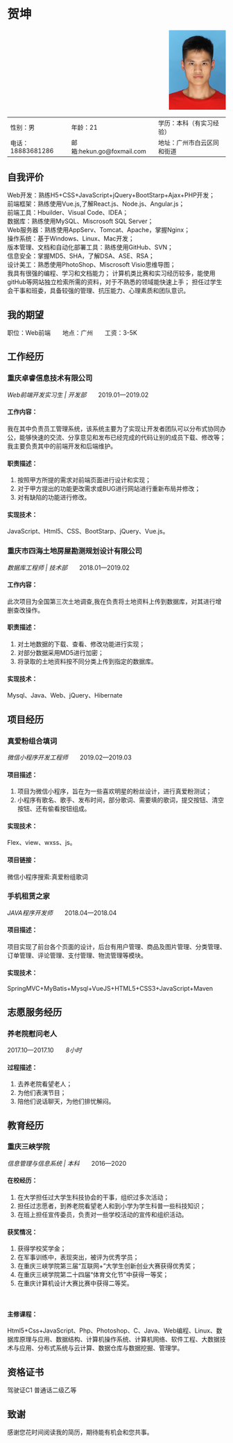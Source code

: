 # 贺坤
<p align="right">
	<img src="/hekun.jpg"  width="131" height="183">
</p>
<table width="100%" border="0" cellspacing="0" cellpadding="0">
<tr>
<td width="250" height="25" align="left">性别：男</td>
<td width="250" height="25" align="left">年龄：21</td>
<td width="700" height="25" align="left">学历：本科（有实习经验）</td>
</tr>
<tr>
<td width="250" height="25" align="left">电话：18883681286</td>
<td width="250" height="25" align="left">邮箱:hekun.go@foxmail.com</td>
<td width="700" height="25" align="left">地址：广州市白云区同和街道</td>
</tr>
</table>


##  自我评价
Web开发：熟练H5+CSS+JavaScript+jQuery+BootStarp+Ajax+PHP开发；<br/>
前端框架：熟练使用Vue.js,了解React.js、Node.js、Angular.js；<br/>
前端工具：Hbuilder、Visual Code、IDEA；<br/>
数据库：熟练使用MySQL、Miscrosoft SQL Server；<br/>
Web服务器：熟练使用AppServ、Tomcat、Apache，掌握Nginx；<br/>
操作系统：基于Windows、Linux、Mac开发；<br/>
版本管理、文档和自动化部署工具：熟练使用GitHub、SVN；<br/>
信息安全：掌握MD5、SHA，了解DSA、ASE、RSA；<br/>
设计美工：熟悉使用PhotoShop、Miscrosoft Visio思维导图；<br/>
我具有很强的编程、学习和文档能力； 计算机类比赛和实习经历较多，能使用gitHub等网站独立检索所需的资料，对于不熟悉的领域能快速上手； 担任过学生会干事和班委，具备较强的管理、抗压能力、心理素质和团队意识。


## 我的期望
职位：Web前端 &nbsp;&nbsp;&nbsp;&nbsp;&nbsp; 地点：广州 &nbsp;&nbsp;&nbsp;&nbsp;&nbsp; 工资：3-5K


## 工作经历
### 重庆卓睿信息技术有限公司
  _Web前端开发实习生 | 开发部_ &nbsp;&nbsp;&nbsp;&nbsp;&nbsp; 2019.01—2019.02
#### 工作内容：
我在其中负责员工管理系统，该系统主要为了实现让开发者团队可以分布式协同办公，能够快速的交流、分享意见和发布已经完成的代码让别的成员下载、修改等；我主要负责其中的前端开发和后端维护。
#### 职责描述：
1. 按照甲方所提的需求对前端页面进行设计和实现；
2. 对于甲方提出的功能更改需求或BUG进行网站进行重新布局并修改；
3. 对有缺陷的功能进行修改。<br/>

#### 实现技术： 
JavaScript、Html5、CSS、BootStarp、jQuery、Vue.js。

### 重庆市四海土地房屋勘测规划设计有限公司
  _数据库工程师 | 技术部_ &nbsp;&nbsp;&nbsp;&nbsp;&nbsp; 2018.01—2019.02
#### 工作内容：
 此次项目为全国第三次土地调查,我在负责将土地资料上传到数据库，对其进行增删查改操作。
#### 职责描述：
1. 对土地数据的下载、查看、修改功能进行实现；
2. 对部分数据采用MD5进行加密；
3. 将录取的土地资料按不同分类上传到指定的数据库。<br/>

#### 实现技术：
Mysql、Java、Web、jQuery、Hibernate

## 项目经历

### 真爱粉组合填词
  _微信小程序开发工程师_	&nbsp;&nbsp;&nbsp;&nbsp;&nbsp; 2019.02—2019.03
#### 项目描述：
1. 项目为微信小程序，旨在为一些喜欢明星的粉丝设计，进行真爱粉测试；
2. 小程序有歌名、歌手、发布时间，部分歌词、需要填的歌词，提交按钮、清空按钮、还有偷看按钮组成。<br/> 

#### 实现技术：
Flex、view、wxss、js。
#### 项目链接：
微信小程序搜索:真爱粉组歌词

### 手机租赁之家
  _JAVA程序开发师_	&nbsp;&nbsp;&nbsp;&nbsp;&nbsp; 2018.04—2018.04
#### 项目描述：
项目实现了前台各个页面的设计，后台有用户管理、商品及图片管理、分类管理、订单管理、评论管理、支付管理、物流管理等模块。
#### 实现技术：
SpringMVC+MyBatis+Mysql+VueJS+HTML5+CSS3+JavaScript+Maven


## 志愿服务经历

### 养老院慰问老人
  2017.10—2017.10	&nbsp;&nbsp;&nbsp;&nbsp;&nbsp; _8小时_
#### 过程描述：
1. 去养老院看望老人；
2. 为他们表演节目；
3. 陪他们说话聊天，为他们排忧解闷。<br/>


## 教育经历

### 重庆三峡学院
  _信息管理与信息系统 | 本科_ &nbsp;&nbsp;&nbsp;&nbsp;&nbsp; 2016—2020
#### 在校经历：
1. 在大学担任过大学生科技协会的干事，组织过多次活动；
2. 担任过志愿者，到养老院看望老人和到小学为学生科普一些科技知识；
3. 在班上担任宣传委员，负责对一些学校活动的宣传和组织活动。<br/> 

#### 获奖情况： 
1. 获得学校奖学金；
2. 在军事训练中，表现突出，被评为优秀学员； 
3. 在重庆三峡学院第三届“互联网+”大学生创新创业大赛获得优秀奖；
4. 在重庆三峡学院第二十四届“体育文化节”中获得一等奖；
5. 在重庆计算机设计大赛比赛中获得二等奖。
<br/> 

#### 主修课程： 
Html5+Css+JavaScript、Php、Photoshop、C、Java、Web编程、Linux、数据库原理与应用、数据结构、计算机操作系统、计算机网络、软件工程、大数据技术与应用、分布式系统与云计算、数据仓库与数据挖掘、管理学。


## 资格证书

驾驶证C1 普通话二级乙等


## 致谢

感谢您花时间阅读我的简历，期待能有机会和您共事。

